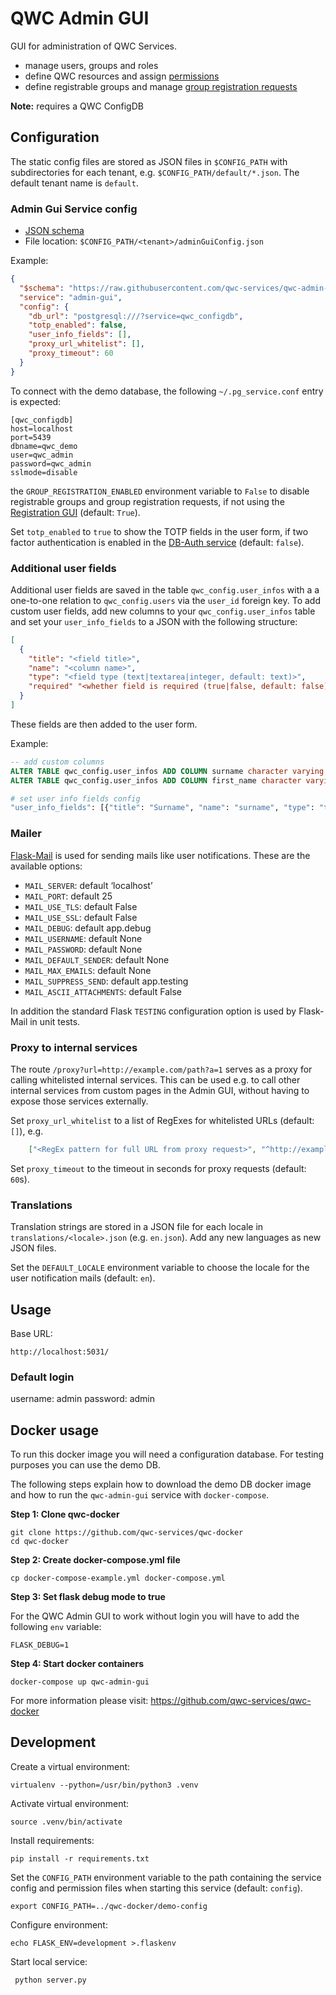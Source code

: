 QWC Admin GUI
=============

GUI for administration of QWC Services.

* manage users, groups and roles
* define QWC resources and assign [permissions](https://github.com/qwc-services/qwc-services-core#resources-and-permissions)
* define registrable groups and manage [group registration requests](https://github.com/qwc-services/qwc-services-core#group_registration)

**Note:** requires a QWC ConfigDB


Configuration
-------------

The static config files are stored as JSON files in `$CONFIG_PATH` with subdirectories for each tenant,
e.g. `$CONFIG_PATH/default/*.json`. The default tenant name is `default`.

### Admin Gui Service config

* [JSON schema](schemas/qwc-admin-gui.json)
* File location: `$CONFIG_PATH/<tenant>/adminGuiConfig.json`

Example:
```json
{
  "$schema": "https://raw.githubusercontent.com/qwc-services/qwc-admin-gui/master/schemas/qwc-admin-gui.json",
  "service": "admin-gui",
  "config": {
    "db_url": "postgresql:///?service=qwc_configdb",
    "totp_enabled": false,
    "user_info_fields": [],
    "proxy_url_whitelist": [],
    "proxy_timeout": 60
  }
}
```

To connect with the demo database, the following `~/.pg_service.conf` entry is expected:

```
[qwc_configdb]
host=localhost
port=5439
dbname=qwc_demo
user=qwc_admin
password=qwc_admin
sslmode=disable
```

the `GROUP_REGISTRATION_ENABLED` environment variable to `False` to disable registrable groups and group registration requests, if not using the [Registration GUI](https://github.com/qwc-services/qwc-registration-gui) (default: `True`).

Set `totp_enabled` to `true` to show the TOTP fields in the user form, if two factor authentication is enabled in the [DB-Auth service](https://github.com/qwc-services/qwc-db-auth) (default: `false`).

### Additional user fields

Additional user fields are saved in the table `qwc_config.user_infos` with a a one-to-one relation to `qwc_config.users` via the `user_id` foreign key.
To add custom user fields, add new columns to your `qwc_config.user_infos` table and set your `user_info_fields` to a JSON with the following structure:

```json
[
  {
    "title": "<field title>",
    "name": "<column name>",
    "type": "<field type (text|textarea|integer, default: text)>",
    "required" "<whether field is required (true|false, default: false)>"
  }
]
```

These fields are then added to the user form.

Example:

```sql
-- add custom columns
ALTER TABLE qwc_config.user_infos ADD COLUMN surname character varying NOT NULL;
ALTER TABLE qwc_config.user_infos ADD COLUMN first_name character varying NOT NULL;
```

```bash
# set user info fields config
"user_info_fields": [{"title": "Surname", "name": "surname", "type": "text", "required": true}, {"title": "First name", "name": "first_name", "type": "text", "required": true}]
```

### Mailer

[Flask-Mail](https://pythonhosted.org/Flask-Mail/) is used for sending mails like user notifications. These are the available options:
* `MAIL_SERVER`: default ‘localhost’
* `MAIL_PORT`: default 25
* `MAIL_USE_TLS`: default False
* `MAIL_USE_SSL`: default False
* `MAIL_DEBUG`: default app.debug
* `MAIL_USERNAME`: default None
* `MAIL_PASSWORD`: default None
* `MAIL_DEFAULT_SENDER`: default None
* `MAIL_MAX_EMAILS`: default None
* `MAIL_SUPPRESS_SEND`: default app.testing
* `MAIL_ASCII_ATTACHMENTS`: default False

In addition the standard Flask `TESTING` configuration option is used by Flask-Mail in unit tests.

### Proxy to internal services

The route `/proxy?url=http://example.com/path?a=1` serves as a proxy for calling whitelisted internal services. This can be used e.g. to call other internal services from custom pages in the Admin GUI, without having to expose those services externally.

Set `proxy_url_whitelist` to a list of RegExes for whitelisted URLs (default: `[]`), e.g.
```json
    ["<RegEx pattern for full URL from proxy request>", "^http://example.com/path\\?.*$"]
```

Set `proxy_timeout` to the timeout in seconds for proxy requests (default: `60`s).

### Translations

Translation strings are stored in a JSON file for each locale in `translations/<locale>.json` (e.g. `en.json`). Add any new languages as new JSON files.

Set the `DEFAULT_LOCALE` environment variable to choose the locale for the user notification mails (default: `en`).


Usage
-----

Base URL:

    http://localhost:5031/

### Default login

username: admin
password: admin


Docker usage
------------

To run this docker image you will need a configuration database. For testing purposes you can use the demo DB.

The following steps explain how to download the demo DB docker image and how to run the `qwc-admin-gui` service with `docker-compose`.

**Step 1: Clone qwc-docker**

    git clone https://github.com/qwc-services/qwc-docker
    cd qwc-docker

**Step 2: Create docker-compose.yml file**

    cp docker-compose-example.yml docker-compose.yml

**Step 3: Set flask debug mode to true**

For the QWC Admin GUI to work without login you will have to add the following `env` variable:

    FLASK_DEBUG=1

**Step 4: Start docker containers**

    docker-compose up qwc-admin-gui

For more information please visit: https://github.com/qwc-services/qwc-docker

Development
-----------

Create a virtual environment:

    virtualenv --python=/usr/bin/python3 .venv

Activate virtual environment:

    source .venv/bin/activate

Install requirements:

    pip install -r requirements.txt

Set the `CONFIG_PATH` environment variable to the path containing the service config and permission files when starting this service (default: `config`).

    export CONFIG_PATH=../qwc-docker/demo-config

Configure environment:

    echo FLASK_ENV=development >.flaskenv

Start local service:

     python server.py
